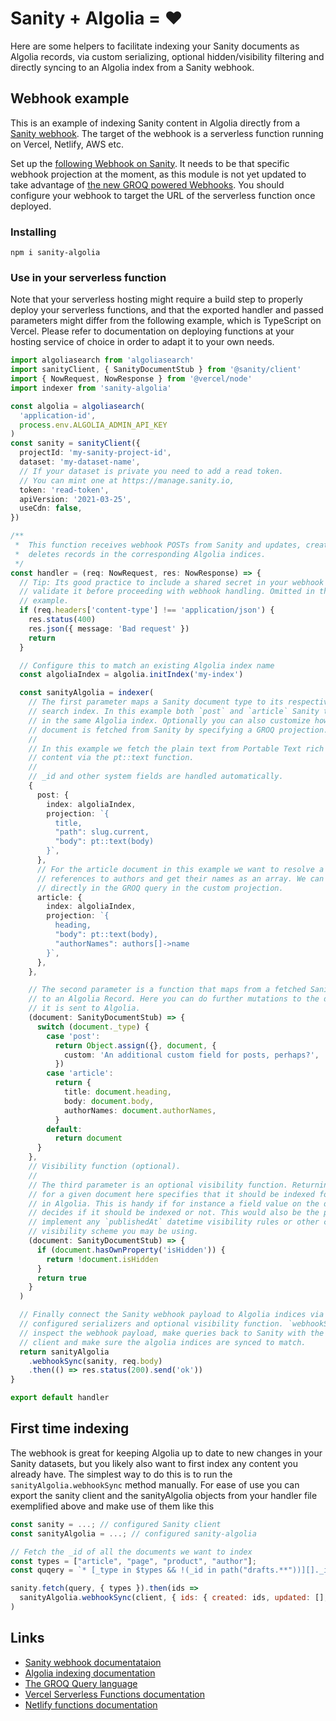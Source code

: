 # Sanity + Algolia = ♥️

Here are some helpers to facilitate indexing your Sanity documents as Algolia records, via custom serializing, optional hidden/visibility filtering and directly syncing to an Algolia index from a Sanity webhook.

## Webhook example

This is an example of indexing Sanity content in Algolia directly from a [Sanity webhook](https://www.sanity.io/docs/webhooks). The target of the webhook is a serverless function running on Vercel, Netlify, AWS etc.

Set up the [following Webhook on Sanity](https://www.sanity.io/manage/webhooks/share?name=Legacy+webhook&description=Recreation+of+legacy+webhooks&url=&on=create&on=delete&on=update&filter=&projection=%7B%0A++%22transactionId%22%3A+_rev%2C%0A++%22projectId%22%3A+sanity%3A%3AprojectId%28%29%2C%0A++%22dataset%22%3A+sanity%3A%3Adataset%28%29%2C%0A++%22ids%22%3A+%7B%0A++++%22created%22%3A+%5B%0A++++%09select%28before%28%29+%3D%3D+null+%26%26+after%28%29+%21%3D+null+%3D%3E+_id%29%0A++++%5D%2C%0A++++%22deleted%22%3A+%5B%0A++++++select%28before%28%29+%21%3D+null+%26%26+after%28%29+%3D%3D+null+%3D%3E+_id%29%0A++++%5D%2C%0A++++%22updated%22%3A+%5B%0A++++++select%28before%28%29+%21%3D+null+%26%26+after%28%29+%21%3D+null+%3D%3E+_id%29%0A++++%5D%2C%0A++++%22all%22%3A+%5B%0A++++++_id%0A++++%5D%0A++%7D%0A%7D&httpMethod=POST&apiVersion=v2021-03-25&includeDrafts=). It needs to be that specific webhook projection at the moment, as this module is not yet updated to take advantage of [the new GROQ powered Webhooks](https://www.sanity.io/blog/introducing-groq-powered-webhooks). You should configure your webhook to target the URL of the serverless function once deployed.

### Installing

```
npm i sanity-algolia
```

### Use in your serverless function

Note that your serverless hosting might require a build step to properly deploy your serverless functions, and that the exported handler and passed parameters might differ from the following example, which is TypeScript on Vercel. Please refer to documentation on deploying functions at your hosting service of choice in order to adapt it to your own needs.

```typescript
import algoliasearch from 'algoliasearch'
import sanityClient, { SanityDocumentStub } from '@sanity/client'
import { NowRequest, NowResponse } from '@vercel/node'
import indexer from 'sanity-algolia'

const algolia = algoliasearch(
  'application-id',
  process.env.ALGOLIA_ADMIN_API_KEY
)
const sanity = sanityClient({
  projectId: 'my-sanity-project-id',
  dataset: 'my-dataset-name',
  // If your dataset is private you need to add a read token.
  // You can mint one at https://manage.sanity.io,
  token: 'read-token',
  apiVersion: '2021-03-25',
  useCdn: false,
})

/**
 *  This function receives webhook POSTs from Sanity and updates, creates or
 *  deletes records in the corresponding Algolia indices.
 */
const handler = (req: NowRequest, res: NowResponse) => {
  // Tip: Its good practice to include a shared secret in your webhook URLs and
  // validate it before proceeding with webhook handling. Omitted in this short
  // example.
  if (req.headers['content-type'] !== 'application/json') {
    res.status(400)
    res.json({ message: 'Bad request' })
    return
  }

  // Configure this to match an existing Algolia index name
  const algoliaIndex = algolia.initIndex('my-index')

  const sanityAlgolia = indexer(
    // The first parameter maps a Sanity document type to its respective Algolia
    // search index. In this example both `post` and `article` Sanity types live
    // in the same Algolia index. Optionally you can also customize how the
    // document is fetched from Sanity by specifying a GROQ projection.
    //
    // In this example we fetch the plain text from Portable Text rich text
    // content via the pt::text function.
    //
    // _id and other system fields are handled automatically.
    {
      post: {
        index: algoliaIndex,
        projection: `{
          title,
          "path": slug.current,
          "body": pt::text(body)
        }`,
      },
      // For the article document in this example we want to resolve a list of
      // references to authors and get their names as an array. We can do this
      // directly in the GROQ query in the custom projection.
      article: {
        index: algoliaIndex,
        projection: `{
          heading,
          "body": pt::text(body),
          "authorNames": authors[]->name
        }`,
      },
    },

    // The second parameter is a function that maps from a fetched Sanity document
    // to an Algolia Record. Here you can do further mutations to the data before
    // it is sent to Algolia.
    (document: SanityDocumentStub) => {
      switch (document._type) {
        case 'post':
          return Object.assign({}, document, {
            custom: 'An additional custom field for posts, perhaps?',
          })
        case 'article':
          return {
            title: document.heading,
            body: document.body,
            authorNames: document.authorNames,
          }
        default:
          return document
      }
    },
    // Visibility function (optional).
    //
    // The third parameter is an optional visibility function. Returning `true`
    // for a given document here specifies that it should be indexed for search
    // in Algolia. This is handy if for instance a field value on the document
    // decides if it should be indexed or not. This would also be the place to
    // implement any `publishedAt` datetime visibility rules or other custom
    // visibility scheme you may be using.
    (document: SanityDocumentStub) => {
      if (document.hasOwnProperty('isHidden')) {
        return !document.isHidden
      }
      return true
    }
  )

  // Finally connect the Sanity webhook payload to Algolia indices via the
  // configured serializers and optional visibility function. `webhookSync` will
  // inspect the webhook payload, make queries back to Sanity with the `sanity`
  // client and make sure the algolia indices are synced to match.
  return sanityAlgolia
    .webhookSync(sanity, req.body)
    .then(() => res.status(200).send('ok'))
}

export default handler
```

## First time indexing

The webhook is great for keeping Algolia up to date to new changes in your Sanity datasets, but you likely also want to first index any content you already have. The simplest way to do this is to run the `sanityAlgolia.webhookSync` method manually. For ease of use you can export the sanity client and the sanityAlgolia objects from your handler file exemplified above and make use of them like this

```javascript
const sanity = ...; // configured Sanity client
const sanityAlgolia = ...; // configured sanity-algolia

// Fetch the _id of all the documents we want to index
const types = ["article", "page", "product", "author"];
const quqery = `* [_type in $types && !(_id in path("drafts.**"))][]._id`

sanity.fetch(query, { types }).then(ids => 
  sanityAlgolia.webhookSync(client, { ids: { created: ids, updated: [], deleted: [] }})
)
```

## Links

- [Sanity webhook documentataion](https://www.sanity.io/docs/webhooks)
- [Algolia indexing documentation](https://www.algolia.com/doc/api-client/methods/indexing/)
- [The GROQ Query language](https://www.sanity.io/docs/groq)
- [Vercel Serverless Functions documentation](https://vercel.com/docs/serverless-functions/introduction)
- [Netlify functions documentation](https://docs.netlify.com/functions/build-with-javascript/)
